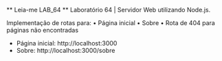 ** Leia-me LAB_64
**
Laboratório 64 | Servidor Web utilizando Node.js.

Implementação de rotas para: • Página inicial • Sobre • Rota de 404 para páginas não encontradas

- Página inicial: http://localhost:3000 
- Sobre: http://localhost:3000/sobre
